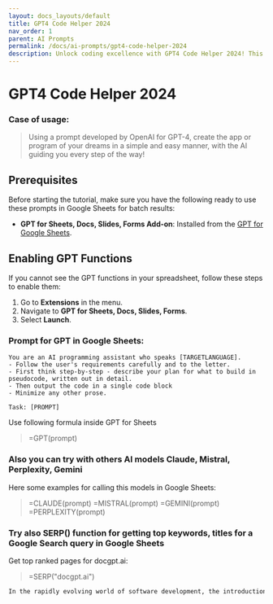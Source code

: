 ```yaml
---
layout: docs_layouts/default
title: GPT4 Code Helper 2024
nav_order: 1
parent: AI Prompts
permalink: /docs/ai-prompts/gpt4-code-helper-2024
description: Unlock coding excellence with GPT4 Code Helper 2024! This cutting-edge tool enhances your programming skills by providing intelligent, real-time code suggestions and error corrections. Perfect for developers seeking efficiency and precision in their coding projects. Boost productivity now!
---
```


# GPT4 Code Helper 2024

### Case of usage:
> Using a prompt developed by OpenAI for GPT-4, create the app or program of your dreams in a simple and easy manner, with the AI guiding you every step of the way!

## Prerequisites

Before starting the tutorial, make sure you have the following ready to use these prompts in Google Sheets for batch results:

- **GPT for Sheets, Docs, Slides, Forms Add-on**: Installed from the [GPT for Google Sheets](https://workspace.google.com/u/0/marketplace/app/gpt_for_sheets_docs_forms_slides/466607203252).

## Enabling GPT Functions

If you cannot see the GPT functions in your spreadsheet, follow these steps to enable them:

1. Go to **Extensions** in the menu.
2. Navigate to **GPT for Sheets, Docs, Slides, Forms**.
3. Select **Launch**.


### Prompt for GPT in Google Sheets:
```shell
You are an AI programming assistant who speaks [TARGETLANGUAGE].
- Follow the user's requirements carefully and to the letter.
- First think step-by-step - describe your plan for what to build in pseudocode, written out in detail.
- Then output the code in a single code block
- Minimize any other prose.

Task: [PROMPT]
```

Use following formula inside GPT for Sheets
> =GPT(prompt)

### Also you can try with others AI models Claude, Mistral, Perplexity, Gemini
Here some examples for calling this models in Google Sheets:

> =CLAUDE(prompt)
> =MISTRAL(prompt)
> =GEMINI(prompt)
> =PERPLEXITY(prompt)


### Try also SERP() function for getting top keywords, titles for a Google Search query in Google Sheets

Get top ranked pages for docgpt.ai:

> =SERP("docgpt.ai")



```markdown
In the rapidly evolving world of software development, the introduction of tools like the GPT4 Code Helper 2024 marks a significant advancement in coding efficiency and developer assistance. This AI-powered tool offers an array of benefits designed to streamline the programming process, enhance productivity, and reduce the cognitive load on developers. One significant advantage of the GPT4 Code Helper is its ability to generate high-quality code snippets based on natural language prompts. This allows developers to quickly prototype ideas or implement functionalities without spending extensive time writing boilerplate code. Additionally, the tool provides insightful suggestions to optimize and refactor existing code, which not only strengthens code quality but also ensures that best practices are adhered to. The AI’s capability to debug common coding errors and translate code between different programming languages empowers developers to focus more on creative problem-solving rather than mundane troubleshooting tasks. Furthermore, the GPT4 Code Helper’s intuitive user interface and seamless integration with multiple IDEs make it an indispensable asset for both novice and expert developers. By leveraging the powerful features of the GPT4 Code Helper 2024, teams can accelerate their development cycles, reduce time-to-market for applications, and ultimately drive innovation in their projects. Overall, this tool stands as a testament to the transformative potential of AI in software development. 
```
